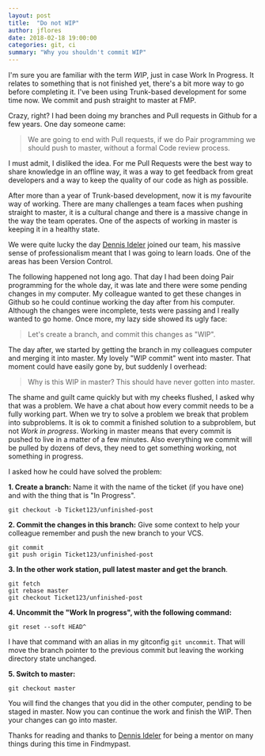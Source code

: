 ```yaml
---
layout: post
title:  "Do not WIP"
author: jflores
date: 2018-02-18 19:00:00
categories: git, ci
summary: "Why you shouldn't commit WIP"
---
```


I'm sure you are familiar with the term *WIP*, just in case Work In Progress. 
It relates to something that is not finished yet, there's a bit more way to go before completing it.
I've been using Trunk-based development for some time now. We commit and push straight to master at FMP.

Crazy, right? I had been doing my branches and Pull requests in Github for a few years.
One day someone came: 

> We are going to end with Pull requests, if we do Pair programming we should push to master, without a formal Code review process.

I must admit, I disliked the idea. 
For me Pull Requests were the best way to share knowledge in an offline way, it was a way to get feedback from great developers and a way to keep the quality of our code as high as possible.

After more than a year of Trunk-based development, now it is my favourite way of working. 
There are many challenges a team faces when pushing straight to master, it is a cultural change and there is a massive change in the way the team operates.
One of the aspects of working in master is keeping it in a healthy state.

We were quite lucky the day [Dennis Ideler](http://dennisideler.com/) joined our team, his massive sense of professionalism meant that I was going to learn loads. One of the areas has been Version Control.

The following happened not long ago.
That day I had been doing Pair programming for the whole day, it was late and there were some pending changes in my computer.
My colleague wanted to get these changes in Github so he could continue working the day after from his computer.
Although the changes were incomplete, tests were passing and I really wanted to go home. Once more, my lazy side showed its ugly face:

> Let's create a branch, and commit this changes as "WIP".

The day after, we started by getting the branch in my colleagues computer and merging it into master. My lovely "WIP commit" went into master. 
That moment could have easily gone by, but suddenly I overhead:

> Why is this WIP in master? This should have never gotten into master.

The shame and guilt came quickly but with my cheeks flushed, I asked why that was a problem. We have a chat about how every commit needs to be a fully working part.
When we try to solve a problem we break that problem into subproblems. It is ok to commit a finished solution to a subproblem, but not *Work in progress*.
Working in master means that every commit is pushed to live in a matter of a few minutes. 
Also everything we commit will be pulled by dozens of devs, they need to get something working, not something in progress.

I asked how he could have solved the problem:

**1. Create a branch:** Name it with the name of the ticket (if you have one) and with the thing that is "In Progress".
```
git checkout -b Ticket123/unfinished-post
```

**2. Commit the changes in this branch:** Give some context to help your colleague remember and push the new branch to your VCS.
```
git commit
git push origin Ticket123/unfinished-post
```

**3. In the other work station, pull latest master and get the branch**.

```
git fetch
git rebase master
git checkout Ticket123/unfinished-post
```

**4. Uncommit the "Work In progress", with the following command:**
```
git reset --soft HEAD^
```
I have that command with an alias in my gitconfig `git uncommit`. That will move the branch pointer to the previous commit but leaving the working directory state unchanged.

**5. Switch to master:**
```
git checkout master
```

You will find the changes that you did in the other computer, pending to be staged in master. 
Now you can continue the work and finish the WIP. Then your changes can go into master.

Thanks for reading and thanks to [Dennis Ideler](http://dennisideler.com/) for being a mentor on many things during this time in Findmypast. 
